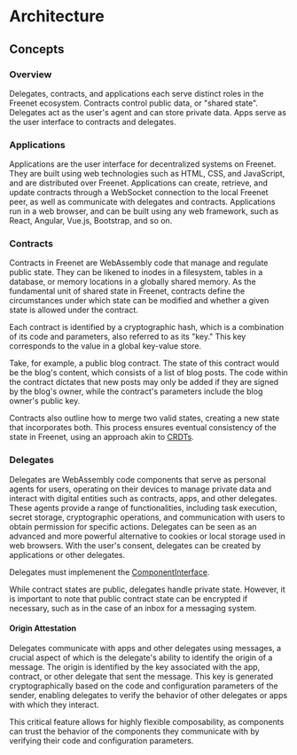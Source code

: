 # Architecture

## Concepts

### Overview

Delegates, contracts, and applications each serve distinct roles in the Freenet ecosystem. Contracts control public data, or "shared state". Delegates act as the user's agent and can store private data. Apps serve as the user interface to contracts and delegates.

### Applications

Applications are the user interface for decentralized systems on Freenet. They are built using web technologies such as HTML, CSS, and JavaScript, and are distributed over Freenet. Applications can create, retrieve, and update contracts through a WebSocket connection to the local Freenet peer, as well as communicate with delegates and contracts. Applications run in a web browser, and can be built using any web framework, such as React, Angular, Vue.js, Bootstrap, and so on.

### Contracts

Contracts in Freenet are WebAssembly code that manage and regulate public state. They can be likened to inodes in a filesystem, tables in a database, or memory locations in a globally shared memory. As the fundamental unit of shared state in Freenet, contracts define the circumstances under which state can be modified and whether a given state is allowed under the contract.

Each contract is identified by a cryptographic hash, which is a combination of its code and parameters, also referred to as its "key." This key corresponds to the value in a global key-value store.

Take, for example, a public blog contract. The state of this contract would be the blog's content, which consists of a list of blog posts. The code within the contract dictates that new posts may only be added if they are signed by the blog's owner, while the contract's parameters include the blog owner's public key.

Contracts also outline how to merge two valid states, creating a new state that incorporates both. This process ensures eventual consistency of the state in Freenet, using an approach akin to [CRDTs](https://en.wikipedia.org/wiki/Conflict-free_replicated_data_type).

### Delegates

Delegates are WebAssembly code components that serve as personal agents for users, operating on their devices to manage private data and interact with digital entities such as contracts, apps, and other delegates. These agents provide a range of functionalities, including task execution, secret storage, cryptographic operations, and communication with users to obtain permission for specific actions. Delegates can be seen as an advanced and more powerful alternative to cookies or local storage used in web browsers. With the user's consent, delegates can be created by applications or other delegates.

Delegates must implemenent the [ComponentInterface](https://github.com/freenet/locutus/blob/f1c8075e173f171c17ffa8d08803b2c9aea4ddf3/crates/locutus-stdlib/src/component_interface.rs#L121).

While contract states are public, delegates handle private state. However, it is important to note that public contract state can be encrypted if necessary, such as in the case of an inbox for a messaging system.

#### Origin Attestation

Delegates communicate with apps and other delegates using messages, a crucial aspect of which is the delegate's ability to identify the origin of a message. The origin is identified by the key associated with the app, contract, or other delegate that sent the message. This key is generated cryptographically based on the code and configuration parameters of the sender, enabling delegates to verify the behavior of other delegates or apps with which they interact.

This critical feature allows for highly flexible composability, as components can trust the behavior of the components they communicate with by verifying their code and configuration parameters.